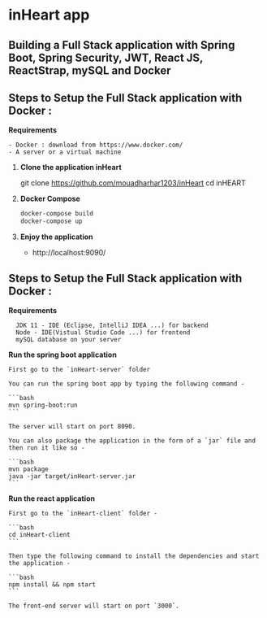 # inHeart app 

## Building a Full Stack application with Spring Boot, Spring Security, JWT, React JS, ReactStrap, mySQL and Docker


## Steps to Setup the Full Stack application with Docker :

  **Requirements**

	- Docker : download from https://www.docker.com/
	- A server or a virtual machine
	

1. **Clone the application inHeart**

	git clone https://github.com/mouadharhar1203/inHeart
	cd inHEART

2. **Docker Compose**

      ```bash
      docker-compose build
      docker-compose up
      ```


3. **Enjoy the application**

	+ http://localhost:9090/


## Steps to Setup the Full Stack application with Docker :

  **Requirements**

      JDK 11 - IDE (Eclipse, IntelliJ IDEA ...) for backend
      Node - IDE(Vistual Studio Code ...) for frontend
      mySQL database on your server
	
**Run the spring boot application**
	
	First go to the `inHeart-server` folder 
	
	You can run the spring boot app by typing the following command -

	```bash
	mvn spring-boot:run
	```

	The server will start on port 8090.

	You can also package the application in the form of a `jar` file and then run it like so -

	```bash
	mvn package
	java -jar target/inHeart-server.jar
	```

**Run the react application**

	First go to the `inHeart-client` folder -

	```bash
	cd inHeart-client
	```

	Then type the following command to install the dependencies and start the application -

	```bash
	npm install && npm start
	```

	The front-end server will start on port `3000`.
